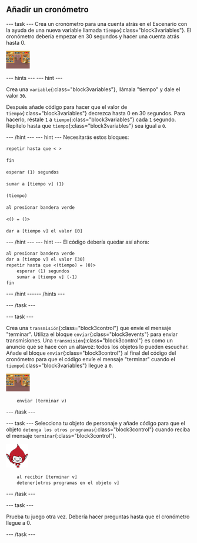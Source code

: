 ## Añadir un cronómetro

--- task --- Crea un cronómetro para una cuenta atrás en el Escenario con la ayuda de una nueva variable llamada `tiempo`{:class="block3variables"}. El cronómetro debería empezar en 30 segundos y hacer una cuenta atrás hasta 0.

![Objeto de escenario](images/stage-sprite.png)

--- hints ---
 --- hint ---

Crea una `variable`{:class="block3variables"}, llámala "tiempo" y dale el valor `30`.

Después añade código para hacer que el valor de `tiempo`{:class="block3variables"} decrezca hasta 0 en 30 segundos. Para hacerlo, réstale `1` a `tiempo`{:class="block3variables"} cada `1` segundo. Repítelo hasta que `tiempo`{:class="block3variables"} sea igual a `0`.

--- /hint --- --- hint --- Necesitarás estos bloques:

```blocks3
repetir hasta que < >

fin

esperar (1) segundos

sumar a [tiempo v] (1)

(tiempo)

al presionar bandera verde

<() = ()>

dar a [tiempo v] el valor [0]
```

--- /hint --- --- hint --- El código debería quedar así ahora:

```blocks3
al presionar bandera verde
dar a [tiempo v] el valor [30]
repetir hasta que <(tiempo) = (0)>
    esperar (1) segundos
    sumar a [tiempo v] (-1)
fin
```

--- /hint ------ /hints ---

--- /task ---

--- task ---

Crea una `transmisión`{:class="block3control"} que envíe el mensaje "terminar". Utiliza el bloque `enviar`{:class="block3events"} para enviar transmisiones. Una `transmisión`{:class="block3control"} es como un anuncio que se hace con un altavoz: todos los objetos lo pueden escuchar. Añade el bloque `enviar`{:class="block3control"} al final del código del cronómetro para que el código envíe el mensaje "terminar" cuando el `tiempo`{:class="block3variables"} llegue a `0`.

![Objeto de escenario](images/stage-sprite.png)

```blocks3
    enviar (terminar v)
```

--- /task ---

--- task --- Selecciona tu objeto de personaje y añade código para que el objeto `detenga los otros programas`{:class="block3control"} cuando reciba el mensaje `terminar`{:class="block3control"}.

![Objeto de Giga](images/giga-sprite.png)

```blocks3
    al recibir [terminar v]
    detener[otros programas en el objeto v]
```

--- /task ---

--- task ---

Prueba tu juego otra vez. Debería hacer preguntas hasta que el cronómetro llegue a 0.

--- /task ---
